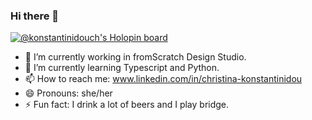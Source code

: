 ### Hi there 👋

<!--
**CiciKon/CiciKon** is a ✨ _special_ ✨ repository because its `README.md` (this file) appears on your GitHub profile.

Here are some ideas to get you started: -->

[![@konstantinidouch's Holopin board](https://holopin.io/api/user/board?user=konstantinidouch)](https://holopin.io/@konstantinidouch)

- 🔭 I’m currently working in fromScratch Design Studio.
- 🌱 I’m currently learning Typescript and Python.
- 📫 How to reach me: www.linkedin.com/in/christina-konstantinidou
- 😄 Pronouns: she/her
- ⚡ Fun fact: I drink a lot of beers and I play bridge.

